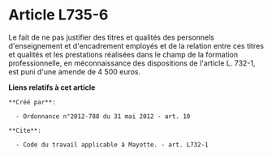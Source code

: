 # Article L735-6

Le fait de ne pas justifier des titres et qualités des personnels d'enseignement et d'encadrement employés et de la relation
entre ces titres et qualités et les prestations réalisées dans le champ de la formation professionnelle, en méconnaissance
des dispositions de l'article L. 732-1, est puni d'une amende de 4 500 euros.

**Liens relatifs à cet article**

	**Créé par**:

	  - Ordonnance n°2012-788 du 31 mai 2012 - art. 10

	**Cite**:

	  - Code du travail applicable à Mayotte. - art. L732-1
